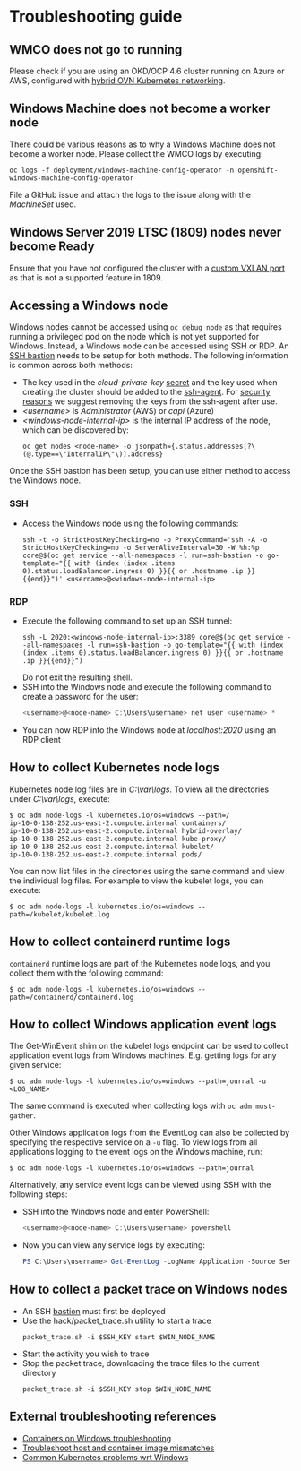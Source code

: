 # Troubleshooting guide

## WMCO does not go to running
Please check if you are using an OKD/OCP 4.6 cluster running on Azure or AWS, configured with
[hybrid OVN Kubernetes networking](setup-hybrid-OVNKubernetes-cluster.md).

## Windows Machine does not become a worker node
There could be various reasons as to why a Windows Machine does not become a worker node. Please collect the WMCO logs
by executing:
```shell script
oc logs -f deployment/windows-machine-config-operator -n openshift-windows-machine-config-operator
```
File a GitHub issue and attach the logs to the issue along with the *MachineSet* used.

## Windows Server 2019 LTSC (1809) nodes never become Ready
Ensure that you have not configured the cluster with a
[custom VXLAN port](setup-hybrid-OVNKubernetes-cluster.md#vSphere) as that is not a supported feature in 1809.

## Accessing a Windows node
Windows nodes cannot be accessed using `oc debug node` as that requires running a privileged pod on the node which is
not yet supported for Windows. Instead, a Windows node can be accessed using SSH or RDP. An
[SSH bastion](https://github.com/eparis/ssh-bastion) needs to be setup for both methods. The following information is
common across both methods:
* The key used in the *cloud-private-key* [secret](../README.md#Usage) and the key used when creating the cluster should
  be added to the [ssh-agent](https://docs.openshift.com/container-platform/4.6/installing/installing_azure/installing-azure-default.html#ssh-agent-using_installing-azure-default).
  For [security reasons](https://manpages.debian.org/buster/openssh-client/ssh.1.en.html#A) we suggest removing the keys
  from the ssh-agent after use.
* *\<username\>* is *Administrator* (AWS) or *capi* (Azure)
* *\<windows-node-internal-ip\>* is the internal IP address of the node, which can be discovered by:
  ```shell script
  oc get nodes <node-name> -o jsonpath={.status.addresses[?\(@.type==\"InternalIP\"\)].address}
  ```
Once the SSH bastion has been setup, you can use either method to access the Windows node.
### SSH
* Access the Windows node using the following commands:
  ```shell script
  ssh -t -o StrictHostKeyChecking=no -o ProxyCommand='ssh -A -o StrictHostKeyChecking=no -o ServerAliveInterval=30 -W %h:%p core@$(oc get service --all-namespaces -l run=ssh-bastion -o go-template="{{ with (index (index .items 0).status.loadBalancer.ingress 0) }}{{ or .hostname .ip }}{{end}}")' <username>@<windows-node-internal-ip>
  ```

### RDP
* Execute the following command to set up an SSH tunnel:
  ```shell script
  ssh -L 2020:<windows-node-internal-ip>:3389 core@$(oc get service --all-namespaces -l run=ssh-bastion -o go-template="{{ with (index (index .items 0).status.loadBalancer.ingress 0) }}{{ or .hostname .ip }}{{end}}")
  ```
  Do not exit the resulting shell.
* SSH into the Windows node and execute the following command to create a password for the user:
  ```powershell
  <username>@<node-name> C:\Users\username> net user <username> *
  ```
* You can now RDP into the Windows node at *localhost:2020* using an RDP client

## How to collect Kubernetes node logs
Kubernetes node log files are in *C:\var\logs*. To view all the directories under *C:\var\logs*, execute:
```shell script
$ oc adm node-logs -l kubernetes.io/os=windows --path=/
ip-10-0-138-252.us-east-2.compute.internal containers/
ip-10-0-138-252.us-east-2.compute.internal hybrid-overlay/
ip-10-0-138-252.us-east-2.compute.internal kube-proxy/
ip-10-0-138-252.us-east-2.compute.internal kubelet/
ip-10-0-138-252.us-east-2.compute.internal pods/
```
You can now list files in the directories using the same command and view the individual log files. For example to view
the kubelet logs, you can execute:
```shell script
$ oc adm node-logs -l kubernetes.io/os=windows --path=/kubelet/kubelet.log
```

## How to collect containerd runtime logs
`containerd` runtime logs are part of the Kubernetes node logs, and you collect them with the following command:
```shell script
$ oc adm node-logs -l kubernetes.io/os=windows --path=/containerd/containerd.log
```

## How to collect Windows application event logs

The Get-WinEvent shim on the kubelet logs endpoint can be used to collect application event logs from Windows machines.
E.g. getting logs for any given service:
```shell script
$ oc adm node-logs -l kubernetes.io/os=windows --path=journal -u <LOG_NAME>
```
The same command is executed when collecting logs with `oc adm must-gather`.

Other Windows application logs from the EventLog can also be collected by specifying the respective service on a `-u` flag.
To view logs from all applications logging to the event logs on the Windows machine, run:
```shell script
$ oc adm node-logs -l kubernetes.io/os=windows --path=journal
```

Alternatively, any service event logs can be viewed using SSH with the following steps:
* SSH into the Windows node and enter PowerShell:
  ```powershell
  <username>@<node-name> C:\Users\username> powershell
  ```
* Now you can view any service logs by executing:
  ```powershell
  PS C:\Users\username> Get-EventLog -LogName Application -Source ServiceName
  ```

## How to collect a packet trace on Windows nodes
* An SSH [bastion](https://github.com/eparis/ssh-bastion) must first be deployed
* Use the hack/packet_trace.sh utility to start a trace
  ```shell script
  packet_trace.sh -i $SSH_KEY start $WIN_NODE_NAME
  ```
* Start the activity you wish to trace
* Stop the packet trace, downloading the trace files to the current directory
  ```shell script
  packet_trace.sh -i $SSH_KEY stop $WIN_NODE_NAME
  ```

## External troubleshooting references
* [Containers on Windows troubleshooting](https://docs.microsoft.com/en-us/virtualization/windowscontainers/troubleshooting)
* [Troubleshoot host and container image mismatches](https://docs.microsoft.com/en-us/virtualization/windowscontainers/deploy-containers/update-containers#troubleshoot-host-and-container-image-mismatches)
* [Common Kubernetes problems wrt Windows](https://docs.microsoft.com/en-us/virtualization/windowscontainers/kubernetes/common-problems)
